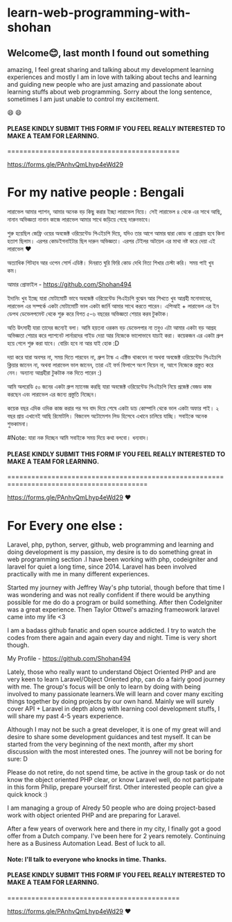 # learn-web-programming-with-shohan

## Welcome:blush:, last month I found out something 
amazing, I feel great sharing and talking about my 
development learning experiences and mostly I am in 
love with talking about techs and learning and 
guiding new people who are just amazing and 
passionate about learning stuffs about web 
programming. Sorry about the long sentence, 
sometimes I am just unable to control my excitement. 

:smile: :smile:

#### PLEASE KINDLY SUBMIT THIS FORM IF YOU FEEL REALLY INTERESTED TO MAKE A TEAM FOR LEARNING.
===========================================

https://forms.gle/PAnhvQmLhyp4eWd29

For my native people : Bengali
===============================

লারাভেল আমার প্যাশন, আমার অনেক বড় কিছু করার ইচ্ছা লারাভেল নিয়ে। সেই লারাভেল ৪ থেকে এর সাথে আছি, নানান অভিজ্ঞতা নানান কাজে লারাভেল আমার সাথে জড়িয়ে গেছে দারুনভাবে।

শুরু হয়েছিল জেফ্রি ওয়ের অবজেক্ট ওরিয়েন্টেড পিএইচপি দিয়ে, যদিও তার আগে আমার দ্বারা কোড বা প্রোগ্রাম হবে কিনা হতাশ ছিলাম। এরপর কোডইগনাইটার ছিল দারুন অভিজ্ঞতা। এরপর টেইলর অটয়েল এর মাথা নষ্ট করে দেয়া এই লারাভেল :heart:

অত্যাধিক গিটহাব আর ওপেন সোর্স এডিক্ট। দিনরাত ঘুরি ফিরি কোড দেখি নিত্য শিখার চেস্টা করি। সময় পাই খুব কম। 

আমার প্রোফাইল - https://github.com/Shohan494

ইদানিং খুব ইচ্ছে যারা মোটামোটি ভাবে অবজেক্ট ওরিয়েন্টেড পিএইচপি বুঝেন আর শিখতে খুব আগ্রহী মনোভাবের, লারাভেল এর সম্পর্কে একটা মোটামোটি ভাল একটা জার্নি আমার সাথে করতে পারেন। এপিআই + লারাভেল এর ইন ডেপথ ডেভেলপমেন্ট থেকে শুরু করে বিগত ৫-৬ বছরের অভিজ্ঞতা শেয়ার করব টুকটাক। 

অতি উৎসাহী যারা তাদের জন্যেই বলা। আমি হয়তবা ওরকম বড় ডেভেলপার না তবুও এটা আমার একটা বড় আগ্রহ অভিজ্ঞতা শেয়ার করে প্যাশনেট লার্নারদের গাইড দেয়া আর নিজেকে ভালোভাবে যাচাই করা। কয়েকজন এর একটা গ্রুপ হয়ে গেলে শুরু করা যাবে। বোরিং হবে না আর যাই হোক :D

দয়া করে যারা অবসর না, সময় দিতে পারবেন না, গ্রুপ টাস্ক এ এক্টিভ থাকবেন না অথবা অবজেক্ট ওরিয়েন্টেড পিএইচপি ক্লিয়ার জানেন না, অথবা লারাভেল ভাল জানেন, তারা এই ফর্ম ফিলাপে অংশ নিয়েন না, আগে নিজেকে প্রস্তুত করে নেন। অন্যান্য আগ্রহীরা টুকটাক নক দিতে পারেন :)

আমি অলরেডি ৫০ জনের একটা গ্রুপ ম্যানেজ করছি যারা অবজেক্ট ওরিয়েন্টেড পিএইচপি নিয়ে প্রজেক্ট বেজড কাজ করছেন এবং লারাভেল এর জন্যে প্রস্তুতি নিচ্ছেন।

কয়েক বছর এদিক ওদিক কাজ করার পর সব বাদ দিয়ে শেষে একটা ডাচ কোম্পানি থেকে ভাল একটা অফার পাই। ২ বছর প্রায় এখানেই আছি রিমোটলি। বিজনেস অটোমেশন লিড হিসেবে এখানে চালিয়ে যাচ্ছি। সবাইকে অনেক শুভকামনা। 

#Note: যারা নক দিচ্ছেন আমি সবাইকে সময় দিয়ে কথা বলবো। ধন্যবাদ।


#### PLEASE KINDLY SUBMIT THIS FORM IF YOU FEEL REALLY INTERESTED TO MAKE A TEAM FOR LEARNING.
=========================================================================================

https://forms.gle/PAnhvQmLhyp4eWd29
:heart: </code>

For Every one else :
=====================

Laravel, php, python, server, github, web programming and learning and doing development is my passion, my desire is to do something great in web programming section .I have been working with php, codeigniter and laravel for quiet a long time, since 2014. Laravel has been involved practically with me in many different experiences.

Started my journey with Jeffrey Way's php tutorial, though before that time I was wondering and was not really confident if there would be anything possible for me do do a program or build something. After then CodeIgniter was a great experience. Then Taylor Ottwel's amazing frameowork laravel came into my life <3

I am a badass github fanatic and open source addicted. I try to watch the codes from there again and again every day and night. Time is very short though.

My Profile - https://github.com/Shohan494

Lately, those who really want to understand Object Oriented PHP and are very keen to learn Laravel/Object Oriented php, can do a fairly good journey with me. The group's focus will be only to learn by doing with being involved to many passionate learners.We will learn and cover many exciting things together by doing projects by our own hand. Mainly we will surely cover API + Laravel in depth along with learning cool development stuffs, I will share my past 4-5 years experience.

Although I may not be such a great developer, it is one of my great will and desire to share some development guidances and test myself. It can be started from the very beginning of the next month, after my short discussion with the most interested ones. The jounrey will not be boring for sure: D

Please do not retire, do not spend time, be active in the group task or do not know the object oriented PHP clear, or know Laravel well, do not participate in this form Philip, prepare yourself first. Other interested people can give a quick knock :)

I am managing a group of Alredy 50 people who are doing project-based work with object oriented PHP and are preparing for Laravel.

After a few years of overwork here and there in my city, I finally got a good offer from a Dutch company. I've been here for 2 years remotely. Continuing here as a Business Automation Lead. Best of luck to all.

#### Note: I'll talk to everyone who knocks in time. Thanks.


#### PLEASE KINDLY SUBMIT THIS FORM IF YOU FEEL REALLY INTERESTED TO MAKE A TEAM FOR LEARNING.
===========================================

https://forms.gle/PAnhvQmLhyp4eWd29
:heart: </code>
